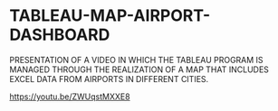 # TABLEAU-MAP-AIRPORT-DASHBOARD
PRESENTATION OF A VIDEO IN WHICH THE TABLEAU PROGRAM IS MANAGED THROUGH THE REALIZATION OF A MAP THAT INCLUDES EXCEL DATA FROM AIRPORTS IN DIFFERENT CITIES.

https://youtu.be/ZWUqstMXXE8
